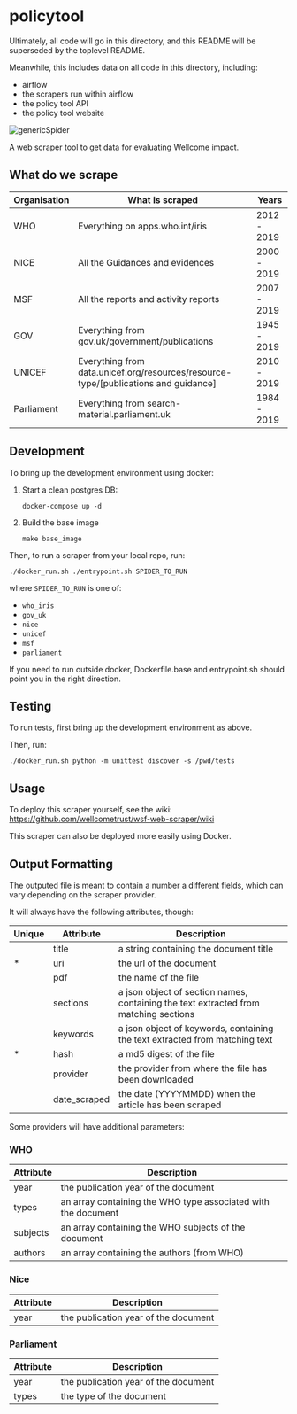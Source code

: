 # policytool

Ultimately, all code will go in this directory, and this README will be superseded
by the toplevel README.

Meanwhile, this includes data on all code in this directory, including:

- airflow
- the scrapers run within airflow
- the policy tool API
- the policy tool website

![genericSpider](https://user-images.githubusercontent.com/235073/38735019-72dbd1f6-3f1f-11e8-9cb4-fa6f3d270dda.png)

A web scraper tool to get data for evaluating Wellcome impact.

## What do we scrape


 | Organisation | What is scraped                                                                     | Years       |
 |--------------|-------------------------------------------------------------------------------------|-------------|
 | WHO          | Everything on apps.who.int/iris                                                     | 2012 - 2019 |
 | NICE         | All the Guidances and evidences                                                     | 2000 - 2019 |
 | MSF          | All the reports and activity reports                                                | 2007 - 2019 |
 | GOV          | Everything from gov.uk/government/publications                                      | 1945 - 2019 |
 | UNICEF       | Everything from data.unicef.org/resources/resource-type/[publications and guidance] | 2010 - 2019 |
 | Parliament   | Everything from search-material.parliament.uk                                       | 1984 - 2019 |


## Development

To bring up the development environment using docker:

1. Start a clean postgres DB:
   ```
   docker-compose up -d
   ```
2. Build the base image
   ```
   make base_image
   ```

Then, to run a scraper from your local repo, run:

```
./docker_run.sh ./entrypoint.sh SPIDER_TO_RUN
```

where `SPIDER_TO_RUN` is one of:
  * `who_iris`
  * `gov_uk`
  * `nice`
  * `unicef`
  * `msf`
  * `parliament`

If you need to run outside docker, Dockerfile.base and entrypoint.sh
should point you in the right direction.

## Testing

To run tests, first bring up the development environment as above.

Then, run:

```
./docker_run.sh python -m unittest discover -s /pwd/tests
```

## Usage

To deploy this scraper yourself, see the wiki:
https://github.com/wellcometrust/wsf-web-scraper/wiki

This scraper can also be deployed more easily using Docker.

## Output Formatting

The outputed file is meant to contain a number a different fields, which
can vary depending on the scraper provider.

It will always have the following attributes, though:

|Unique|Attribute|Description|
|------|---------|-----------|
|      |title    | a string containing the document title|
|*     |uri      | the url of the document|
|      |pdf      | the name of the file|
|      |sections | a json object of section names, containing the text extracted from matching sections|
|      |keywords | a json object of keywords, containing the text extracted from matching text|
|*     |hash     | a md5 digest of the file|
|      |provider | the provider from where the file has been downloaded|
|      |date_scraped | the date (YYYYMMDD) when the article has been scraped|

Some providers will have additional parameters:

### WHO

|Attribute|Description|
|---------|-----------|
|year     | the publication year of the document|
|types    | an array containing the WHO type associated with the document|
|subjects | an array containing the WHO subjects of the document|
|authors  | an array containing the authors (from WHO)|

### Nice

|Attribute|Description|
|---------|-----------|
|year     | the publication year of the document|

### Parliament

|Attribute|Description|
|---------|-----------|
|year     | the publication year of the document|
|types    | the type of the document |
